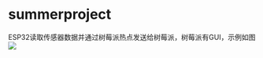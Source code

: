 <!--
 * @Author: xiaomiao321 miaoxy2024@zju.edu.cn
 * @Date: 2025-07-03 21:42:38
 * @LastEditors: xiaomiao321 miaoxy2024@zju.edu.cn
 * @LastEditTime: 2025-07-03 21:45:09
 * @FilePath: \SCD41d:\summerproject\README.md
 * @Description: 这是默认设置,请设置`customMade`, 打开koroFileHeader查看配置 进行设置: https://github.com/OBKoro1/koro1FileHeader/wiki/%E9%85%8D%E7%BD%AE
-->
# summerproject
ESP32读取传感器数据并通过树莓派热点发送给树莓派，树莓派有GUI，示例如图
![](https://photos-1355819942.cos.ap-shanghai.myqcloud.com/undefinede45468c4b4389102d0c29503654261d.jpg)